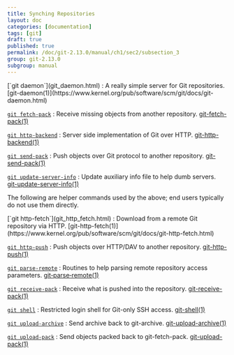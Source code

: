 ```yaml
---
title: Synching Repositories
layout: doc
categories: [documentation]
tags: [git]
draft: true
published: true
permalink: /doc/git-2.13.0/manual/ch1/sec2/subsection_3
group: git-2.13.0
subgroup: manual
---
```


<div class="dl_as_table width_200" markdown="1">
[`git daemon`](git_daemon.html)
: A really simple server for Git repositories. [git-daemon(1)](https://www.kernel.org/pub/software/scm/git/docs/git-daemon.html)

[`git fetch-pack`](git_fetch-pack.html)
: Receive missing objects from another repository. [git-fetch-pack(1)](https://www.kernel.org/pub/software/scm/git/docs/git-fetch-pack.html)

[`git http-backend`](git_http_backend.html)
: Server side implementation of Git over HTTP. [git-http-backend(1)](https://www.kernel.org/pub/software/scm/git/docs/git-http-backend.html)

[`git send-pack`](git_send_pack.html)
: Push objects over Git protocol to another repository. [git-send-pack(1)](https://www.kernel.org/pub/software/scm/git/docs/git-send-pack.html)

[`git update-server-info`](git_update_server_info.html)
: Update auxiliary info file to help dumb servers. [git-update-server-info(1)](https://www.kernel.org/pub/software/scm/git/docs/git-update-server-info.html)
</div>

The following are helper commands used by the above; end users typically do not use them directly.

<div class="dl_as_table width_200" markdown="1">
[`git http-fetch`](git_http_fetch.html)
: Download from a remote Git repository via HTTP. [git-http-fetch(1)](https://www.kernel.org/pub/software/scm/git/docs/git-http-fetch.html)

[`git http-push`](git_http_push.html)
: Push objects over HTTP/DAV to another repository. [git-http-push(1)](https://www.kernel.org/pub/software/scm/git/docs/git-http-push.html)

[`git parse-remote`](git_parse_remote.html)
: Routines to help parsing remote repository access parameters. [git&#8209;parse&#8209;remote(1)](https://www.kernel.org/pub/software/scm/git/docs/git-parse-remote.html)

[`git receive-pack`](git_receive_pack.html)
: Receive what is pushed into the repository. [git-receive-pack(1)](https://www.kernel.org/pub/software/scm/git/docs/git-receive-pack.html)

[`git shell`](git_shell.html)
: Restricted login shell for Git-only SSH access. [git-shell(1)](https://www.kernel.org/pub/software/scm/git/docs/git-shell.html)

[`git upload-archive`](git_upload_archive.html)
: Send archive back to git-archive. [git-upload-archive(1)](https://www.kernel.org/pub/software/scm/git/docs/git-upload-archive.html)

[`git upload-pack`](git_upload_pack.html)
: Send objects packed back to git-fetch-pack. [git-upload-pack(1)](https://www.kernel.org/pub/software/scm/git/docs/git-upload-pack.html)
</div>

